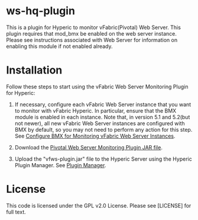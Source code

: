 ws-hq-plugin
============
This is a plugin for Hyperic to monitor vFabric(Pivotal) Web Server. This plugin requires that mod_bmx
be enabled on the web server instance. Please see instructions associated with Web Server for information
on enabling this module if not enabled already.


Installation
============
Follow these steps to start using the vFabric Web Server Monitoring Plugin for Hyperic:

1. If necessary, configure each vFabric Web Server instance that you want to monitor with vFabric Hyperic.
In particular, ensure that the BMX module is enabled in each instance.   Note that, in version 5.1 and 5.2(but not newer), all
new vFabric Web Server instances are configured with BMX by default, so you may not need to perform any action
for this step. See [Configure BMX for Monitoring vFabric Web Server Instances](https://pubs.vmware.com/vfabric52/index.jsp?topic=/com.vmware.vfabric.web-server.5.2/web-server/config-mod-bmx.html).

2. Download the [Pivotal Web Server Monitoring Plugin JAR file](http://public.pivotal.com.s3.amazonaws.com/releases/plugins/ws-hq-plugin/com/vmware/vfabric/hyperic/plugin/vfws-plugin/1.5.RELEASE/vfws-plugin.jar).

3. Upload the "vfws-plugin.jar" file to the Hyperic Server using the Hyperic Plugin Manager.  See
[Plugin Manager](https://pubs.vmware.com/vfabricHyperic50/index.jsp?topic=/com.vmware.vfabric.hyperic.5.0/ui-Administration.Plugin.Manager.html).

License
=======
This code is licensed under the GPL v2.0 License. Please see [LICENSE] for full text.
